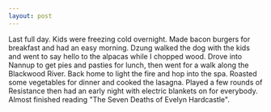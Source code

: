 ```yaml
---
layout: post
---
```


Last full day. Kids were freezing cold overnight. Made bacon burgers for
breakfast and had an easy morning. Dzung walked the dog with the kids and went
to say hello to the alpacas while I chopped wood. Drove into Nannup to get pies
and pasties for lunch, then went for a walk along the Blackwood River. Back home
to light the fire and hop into the spa. Roasted some vegetables for dinner and
cooked the lasagna. Played a few rounds of Resistance then had an early night
with electric blankets on for everybody. Almost finished reading "The Seven
Deaths of Evelyn Hardcastle".
